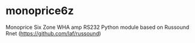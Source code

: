 # monoprice6z
Monoprice Six Zone WHA amp RS232 Python module based on Russound Rnet (https://github.com/laf/russound)
